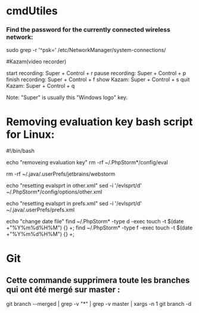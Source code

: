 # cmdUtiles


### Find the password for the currently connected wireless network:

sudo grep -r '^psk=' /etc/NetworkManager/system-connections/

#Kazam(video recorder)

start recording: Super + Control + r
pause recording: Super + Control + p
finish recording: Super + Control + f
show Kazam: Super + Control + s
quit Kazam: Super + Control + q

Note: "Super" is usually this "Windows logo" key.


# Removing evaluation key bash script for Linux:
#!/bin/bash

echo "removeing evaluation key"
rm  -rf ~/.PhpStorm*/config/eval

rm -rf ~/.java/.userPrefs/jetbrains/webstorm

echo "resetting evalsprt in other.xml"
sed -i '/evlsprt/d' ~/.PhpStorm*/config/options/other.xml

echo "resetting evalsprt in prefs.xml"
sed -i '/evlsprt/d' ~/.java/.userPrefs/prefs.xml

echo "change date file"
find ~/.PhpStorm* -type d -exec touch -t $(date +"%Y%m%d%H%M") {} +;
find ~/.PhpStorm* -type f -exec touch -t $(date +"%Y%m%d%H%M") {} +;

# Git

## Cette commande supprimera toute les branches qui ont été mergé sur master :

git branch --merged | grep -v "\*" | grep -v master | xargs -n 1 git branch -d
